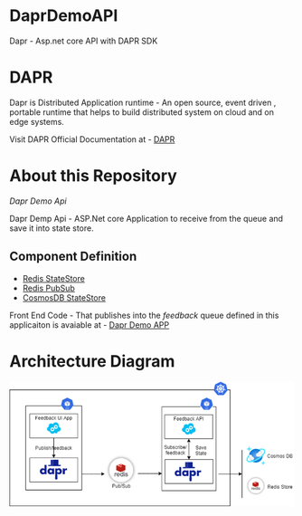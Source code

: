 # DaprDemoAPI
 Dapr - Asp.net core API with DAPR SDK

# DAPR

Dapr is  Distributed Application runtime - An open source, event driven , portable runtime that helps to build distributed system on cloud and on edge systems.

Visit DAPR Official Documentation at - [DAPR](https://dapr.io/)

# About this Repository

*Dapr Demo Api*

Dapr Demp Api - ASP.Net core Application to receive from the queue and save it into state store.

## Component Definition

- [Redis StateStore](/Deploy/redis-statestore.yaml)
- [Redis PubSub](/Deploy/redis-pubsub.yaml)
- [CosmosDB StateStore](/Deploy/cosmosdb.yaml)

Front End Code - That publishes into the *feedback* queue defined in this applicaiton is avaiable at  - [Dapr Demo APP](https://github.com/amreshkris/DaprDemoApp)

# Architecture Diagram

<img src="/Images/Demo_ArchitectureDiagram.png">

